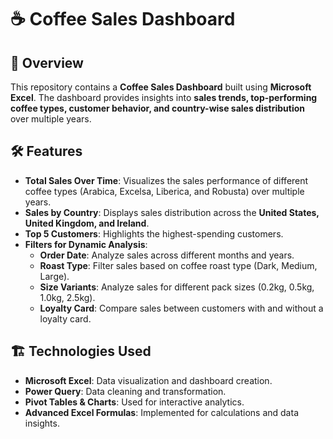 # ☕ Coffee Sales Dashboard

## 📌 Overview
This repository contains a **Coffee Sales Dashboard** built using **Microsoft Excel**. The dashboard provides insights into **sales trends, top-performing coffee types, customer behavior, and country-wise sales distribution** over multiple years.

## 🛠 Features
- **Total Sales Over Time**: Visualizes the sales performance of different coffee types (Arabica, Excelsa, Liberica, and Robusta) over multiple years.
- **Sales by Country**: Displays sales distribution across the **United States, United Kingdom, and Ireland**.
- **Top 5 Customers**: Highlights the highest-spending customers.
- **Filters for Dynamic Analysis**:
  - **Order Date**: Analyze sales across different months and years.
  - **Roast Type**: Filter sales based on coffee roast type (Dark, Medium, Large).
  - **Size Variants**: Analyze sales for different pack sizes (0.2kg, 0.5kg, 1.0kg, 2.5kg).
  - **Loyalty Card**: Compare sales between customers with and without a loyalty card.

## 🏗 Technologies Used
- **Microsoft Excel**: Data visualization and dashboard creation.
- **Power Query**: Data cleaning and transformation.
- **Pivot Tables & Charts**: Used for interactive analytics.
- **Advanced Excel Formulas**: Implemented for calculations and data insights.
